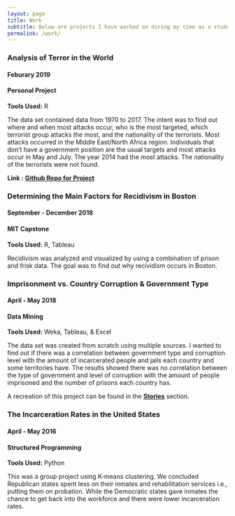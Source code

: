 ```yaml
---
layout: page
title: Work
subtitle: Below are projects I have worked on during my time as a student and projects that were not related to my studies.
permalink: /work/
---
```


### Analysis of Terror in the World
#### Feburary 2019 
#### Personal Project
**Tools Used:**  R

The data set contained data from 1970 to 2017. The intent was to find out where and when most attacks occur, who is the most targeted, which terrorist group attacks the most, and the nationality of the terrorists. Most attacks occurred in the Middle East/North Africa region. Individuals that don’t have a government position are the usual targets and most attacks occur in May and July. The year 2014 had the most attacks. The nationality of the terrorists were not found.

**Link :** [**Github Repo for Project**](https://github.com/aylinko/globalterrorism)


### Determining the Main Factors for Recidivism in Boston
#### September - December 2018 
#### MIT Capstone 
**Tools Used:**  R, Tableau 

Recidivism was analyzed and visualized by using a combination of prison and frisk data. The goal was to find out why recividism occurs    in Boston.


### **Imprisonment vs. Country Corruption & Government Type**
#### April - May 2018
#### Data Mining 
**Tools Used:**  Weka, Tableau, & Excel 

The data set was created from scratch using multiple sources. I wanted to find out if there was a correlation between government type and corruption level with the amount of incarcerated people and jails each country and some territories have. The results showed there was no correlation between the type of government and level of corruption with the amount of people imprisoned and the number of prisons each country has.  
  
A recreation of this project can be found in the [**Stories**](https://aylinko.github.io/2019-01-23-icg/) section.  

 
### **The Incarceration Rates in the United States** 
#### April - May 2016 
#### Structured Programming 
**Tools Used:**  Python 

This was a group project using K-means clustering. We concluded Republican states spent less on their inmates and rehabilitation services i.e., putting them on probation. While the Democratic states gave inmates the chance to get back into the workforce and there were lower incarceration rates.
